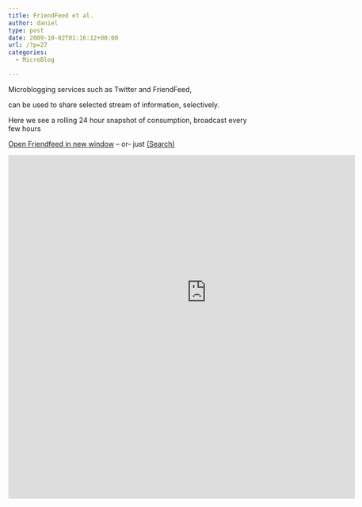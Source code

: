 ```yaml
---
title: FriendFeed et al.
author: daniel
type: post
date: 2009-10-02T01:16:12+00:00
url: /?p=27
categories:
  - MicroBlog

---
```

Microblogging services such as Twitter and FriendFeed,
  
can be used to share selected stream of information, selectively.

Here we see a rolling 24 hour snapshot of consumption, broadcast every few hours

<a title="FriendFeed" href="http://friendfeed.com/imetrical" target="_blank">Open Friendfeed in new window</a> &#8211; or- just <a title="FriendFeed Search" href="http://friendfeed.com/search?q=power+consumption+from%3Aimetrical" target="_blank">(Search)</a>

<div style="width:700px; height:833px; overflow:hidden; padding-left:-100px;">
  <iframe style="position:relative; top:-140px" src="http://friendfeed.com/search?q=power+consumption+from%3Aimetrical" width="800px" height="833px" frameborder="0" scrolling="no" allowTransparency="true"></p> 
  
  <p>
    Your browser does not support iframes.
  </p>
  
  <p>
    </iframe> </div>